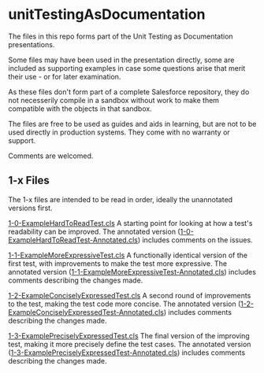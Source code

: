 # unitTestingAsDocumentation

The files in this repo forms part of the Unit Testing as Documentation presentations.

Some files may have been used in the presentation directly, some are included as supporting examples in case some questions arise that merit their use - or for later examination.

As these files don't form part of a complete Salesforce repository, they do not necesserily compile in a sandbox without work to make them compatible with the objects in that sandbox.

The files are free to be used as guides and aids in learning, but are not to be used directly in production systems.  They come with no warranty or support.

Comments are welcomed.

## 1-x Files

The 1-x files are intended to be read in order, ideally the unannotated versions first.

[1-0-ExampleHardToReadTest.cls](1-0-ExampleHardToReadTest.cls)
A starting point for looking at how a test's readability can be improved.
The annotated version ([1-0-ExampleHardToReadTest-Annotated.cls](1-0-ExampleHardToReadTest-Annotated.cls)) includes comments on the issues.

[1-1-ExampleMoreExpressiveTest.cls](1-1-ExampleMoreExpressiveTest.cls)
A functionally identical version of the first test, with improvements to make the test more expressive.
The annotated version ([1-1-ExampleMoreExpressiveTest-Annotated.cls](1-1-ExampleMoreExpressiveTest-Annotated.cls)) includes comments describing the changes made.

[1-2-ExampleConciselyExpressedTest.cls](1-2-ExampleConciselyExpressedTest.cls)
A second round of improvements to the test, making the test code more concise.
The annotated version ([1-2-ExampleConciselyExpressedTest-Annotated.cls](1-2-ExampleConciselyExpressedTest-Annotated.cls)) includes comments describing the changes made.


[1-3-ExamplePreciselyExpressedTest.cls](1-3-ExamplePreciselyExpressedTest.cls)
The final version of the improving test, making it more precisely define the test cases.
The annotated version ([1-3-ExamplePreciselyExpressedTest-Annotated.cls](1-3-ExamplePreciselyExpressedTest-Annotated.cls)) includes comments describing the changes made.

